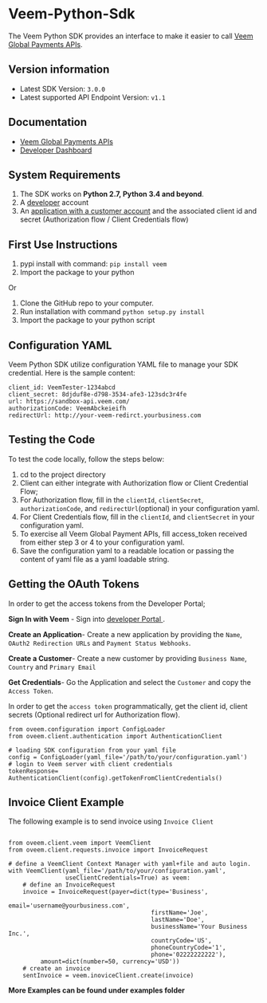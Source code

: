 Veem-Python-Sdk
===============

The Veem Python SDK provides an interface to make it easier to call [Veem Global Payments APIs](https://developer.veem.com/reference).

## Version information
- Latest SDK Version: ```3.0.0```
- Latest supported API Endpoint Version: ```v1.1```


## Documentation

- [Veem Global Payments APIs](https://developer.veem.com/reference)
- [Developer Dashboard](https://developer.veem.com/page/dev-dashboard-sandbox)


## System Requirements
1. The SDK works on **Python 2.7, Python 3.4 and beyond**.
2. A [developer](https://developer.veem.com/page/dev-dashboard-sandbox) account
3. An [application with a customer account](https://developer.veem.com/page/dev-dashboard-sandbox)
   and the associated client id and secret (Authorization flow / Client
   Credentials flow)

## First Use Instructions
1. pypi install with command: ```pip install veem```
2. Import the package to your python

Or

1. Clone the GitHub repo to your computer.
2. Run installation with command ```python setup.py install```
3. Import the package to your python script


## Configuration YAML
Veem Python SDK utilize configuration YAML file to manage your SDK credential.
Here is the sample content:
```
client_id: VeemTester-1234abcd
client_secret: 8djduf8e-d798-3534-afe3-123sdc3r4fe
url: https://sandbox-api.veem.com/
authorizationCode: VeemAbckeieifh
redirectUrl: http://your-veem-redirct.yourbusiness.com
```


## Testing the Code

To test the code locally, follow the steps below:

1. cd to the project directory
2. Client can either integrate with Authorization flow or Client Credential Flow;
3. For Authorization flow, fill in the `clientId`, `clientSecret`,
   `authorizationCode`, and `redirectUrl`(optional) in your configuration yaml.
4. For Client Credentials flow, fill in the `clientId`, and `clientSecret` in
   your configuration yaml.
5. To exercise all Veem Global Payment APIs, fill access_token received from
   either step 3 or 4 to your configuration yaml.
6. Save the configuration yaml to a readable location or passing the content of
   yaml file as a yaml loadable string.

## Getting the OAuth Tokens

In order to get the access tokens from the Developer Portal;

**Sign In with Veem** - Sign into [developer Portal ](https://developer.veem.com/page/dev-dashboard-sandbox).

**Create an Application**- Create a new application by providing the `Name`, `OAuth2 Redirection URLs` and `Payment Status Webhooks`.

**Create a Customer**- Create a new customer by providing `Business Name`, `Country` and `Primary Email`

**Get Credentials**- Go the Application and select the `Customer` and copy the `Access Token`.

In order to get the `access token` programmatically, get the client id, client secrets (Optional redirect url for Authorization flow).

```
from oveem.configuration import ConfigLoader
from oveem.client.authentication import AuthenticationClient

# loading SDK configuration from your yaml file
config = ConfigLoader(yaml_file='/path/to/your/configuration.yaml')
# login to Veem server with client credentials
tokenResponse= AuthenticationClient(config).getTokenFromClientCredentials()
```

## Invoice Client Example

The following example is to send invoice using `Invoice Client`

```

from oveem.client.veem import VeemClient
from oveem.client.requests.invoice import InvoiceRequest

# define a VeemClient Context Manager with yaml+file and auto login.
with VeemClient(yaml_file='/path/to/your/configuration.yaml',
                useClientCredentials=True) as veem:
    # define an InvoiceRequest
    invoice = InvoiceRequest(payer=dict(type='Business',
                                        email='username@yourbusiness.com',
                                        firstName='Joe',
                                        lastName='Doe',
                                        businessName='Your Business Inc.',
                                        countryCode='US',
                                        phoneCountryCode='1',
                                        phone='02222222222'),
         amount=dict(number=50, currency='USD'))
    # create an invoice
    sentInvoice = veem.inoviceClient.create(invoice)

```

**More Examples can be found under examples folder**

